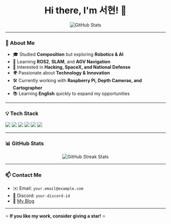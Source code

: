 
<h1 align="center">Hi there, I'm 서현! 👋</h1>

<p align="center">
  <img src="https://github-readme-stats.vercel.app/api?username=your-github-id&show_icons=true&theme=radical" alt="GitHub Stats" />
</p>

---

### 🚀 About Me
- 🎓 Studied **Composition** but exploring **Robotics & AI**
- 🤖 Learning **ROS2**, **SLAM**, and **AGV Navigation**
- 🌌 Interested in **Hacking, SpaceX, and National Defense**
- 🌍 Passionate about **Technology & Innovation**
- 🛠 Currently working with **Raspberry Pi, Depth Cameras, and Cartographer**
- 📚 Learning **English** quickly to expand my opportunities

---

### 💡 Tech Stack
<p align="left">
  <img src="https://img.shields.io/badge/ROS2-Humble-blue?style=flat&logo=ros&logoColor=white" />
  <img src="https://img.shields.io/badge/Python-3776AB?style=flat&logo=python&logoColor=white" />
  <img src="https://img.shields.io/badge/C++-00599C?style=flat&logo=cplusplus&logoColor=white" />
  <img src="https://img.shields.io/badge/Linux-FCC624?style=flat&logo=linux&logoColor=black" />
  <img src="https://img.shields.io/badge/Raspberry Pi-C51A4A?style=flat&logo=raspberrypi&logoColor=white" />
  <img src="https://img.shields.io/badge/SLAM-Visualization-ff69b4?style=flat" />
</p>

---

### 📊 GitHub Stats
<p align="center">
  <img src="https://github-readme-streak-stats.herokuapp.com/?user=your-github-id&theme=radical" alt="GitHub Streak Stats" />
</p>

---

### 📫 Contact Me
- ✉️ Email: `your.email@example.com`
- 💬 Discord: `your-discord-id`
- 📝 [My Blog](https://yourblog.com)

---

⭐ **If you like my work, consider giving a star!** ⭐



<!--
**shseohn/shseohn** is a ✨ _special_ ✨ repository because its `README.md` (this file) appears on your GitHub profile.

Here are some ideas to get you started:

- 🔭 I’m currently working on ...
- 🌱 I’m currently learning ...
- 👯 I’m looking to collaborate on ...
- 🤔 I’m looking for help with ...
- 💬 Ask me about ...
- 📫 How to reach me: ...
- 😄 Pronouns: ...
- ⚡ Fun fact: ...
-->
